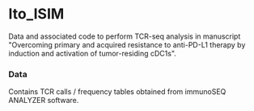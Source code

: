 # Ito_ISIM

Data and associated code to perform TCR-seq analysis in manuscript "Overcoming primary and acquired resistance to anti-PD-L1 therapy by induction and activation of tumor-residing cDC1s". 

### Data

Contains TCR calls / frequency tables obtained from immunoSEQ ANALYZER software. 
